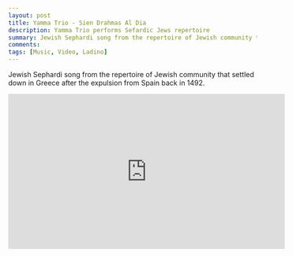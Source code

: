 ```yaml
---
layout: post
title: Yamma Trio - Sien Drahmas Al Dia
description: Yamma Trio performs Sefardic Jews repertoire
summary: Jewish Sephardi song from the repertoire of Jewish community that settled down in Greece after the expulsion from Spain in 1492.
comments: 
tags: [Music, Video, Ladino]
---
```


Jewish Sephardi song from the repertoire of Jewish community that settled down in Greece after the expulsion from Spain back in 1492.

<div class="youtube-embed-container">
	<iframe width="560" height="315" src="https://www.youtube.com/embed/O2siNjpiyKY" title="YouTube video player" frameborder="0" allow="accelerometer; autoplay; clipboard-write; encrypted-media; gyroscope; picture-in-picture" allowfullscreen></iframe>
</div>